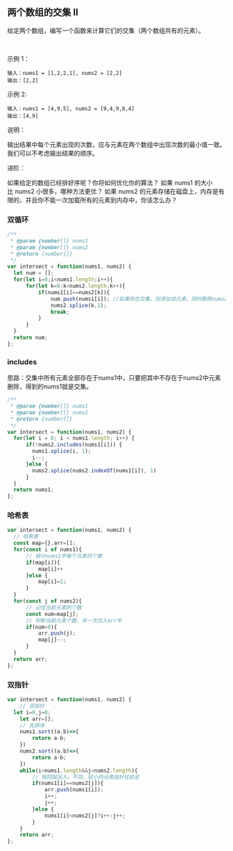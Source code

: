 <!--
 * @Author: shengCW
 * @Email: 2367896538@qq.com
 * @Date: 2021-08-04 10:20:38
 * @LastEditors: shengCW
 * @LastEmail: 2367896538@qq.com
 * @LastEditTime: 2021-08-06 17:13:16
 * @Description: file content
-->

## 两个数组的交集 II 

给定两个数组，编写一个函数来计算它们的交集（两个数组共有的元素）。

  

示例 1：

```shell
输入：nums1 = [1,2,2,1], nums2 = [2,2]
输出：[2,2]
```

示例 2:

```shell
输入：nums1 = [4,9,5], nums2 = [9,4,9,8,4]
输出：[4,9]

```

说明：

输出结果中每个元素出现的次数，应与元素在两个数组中出现次数的最小值一致。
我们可以不考虑输出结果的顺序。

进阶：

如果给定的数组已经排好序呢？你将如何优化你的算法？
如果 nums1 的大小比 nums2 小很多，哪种方法更优？
如果 nums2 的元素存储在磁盘上，内存是有限的，并且你不能一次加载所有的元素到内存中，你该怎么办？

### 双循环

```js
/**
 * @param {number[]} nums1
 * @param {number[]} nums2
 * @return {number[]}
 */
var intersect = function(nums1, nums2) {
  let num = [];
  for(let i=0;i<nums1.length;i++){
      for(let k=0;k<nums2.length;k++){
          if(nums1[i]==nums2[k]){
              num.push(nums1[i]); //如果存在交集，则添加该元素，同时删除nums2的元素。
              nums2.splice(k,1);
              break;
          }
      }
  }
  return num;
};
```

### includes

思路：交集中所有元素全部存在于nums1中，只要把其中不存在于nums2中元素删除，得到的nums1就是交集。

```js
/**
 * @param {number[]} nums1
 * @param {number[]} nums2
 * @return {number[]}
 */
var intersect = function(nums1, nums2) {
  for(let i = 0; i < nums1.length; i++) {
      if(!nums2.includes(nums1[i])) {
        nums1.splice(i, 1);
        i--;
      }else {
        nums2.splice(nums2.indexOf(nums1[i]), 1)
      }
  }
  return nums1;
};
```

### 哈希表

```js
var intersect = function(nums1, nums2) {
  // 哈希表
  const map={},arr=[];
  for(const i of nums1){
      // 统计nums1中每个元素的个数
      if(map[i]){
          map[i]++
      }else {
          map[i]=1;
      }
  }
  for(const j of nums2){
      // 记住当前元素的个数
      const num=map[j];
      // 判断当前元素个数，并一次压入arr中
      if(num>0){
          arr.push(j);
          map[j]--;
      }
  }
  return arr;
};
```

### 双指针

```js
var intersect = function(nums1, nums2) {
    // 双指针
  let i=0,j=0;
    let arr=[];
    // 先排序
    nums1.sort((a,b)=>{
        return a-b;
    })
    nums2.sort((a,b)=>{
        return a-b;
    })
    while(i<nums1.length&&j<nums2.length){
        // 相同就压入，不同，较小的元素指针往前走
        if(nums1[i]==nums2[j]){
            arr.push(nums1[i]);
            i++;
            j++;
        }else {
            nums1[i]<nums2[j]?i++:j++;
        }
    }
    return arr;
};
```